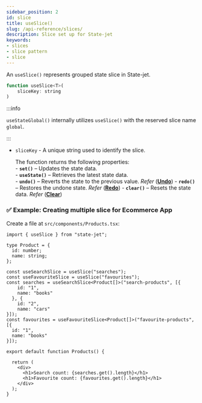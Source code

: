 ```yaml
---
sidebar_position: 2
id: slice
title: useSlice()
slug: /api-reference/slices/
description: Slice set up for State-jet
keywords:
- slices
- slice pattern
- slice
---
```


An `useSlice()` represents grouped state slice in State-jet.
```jsx
function useSlice<T>(
    sliceKey: string
) 
```

:::info

`useStateGlobal()` internally utilizes `useSlice()` with the reserved slice name `global`.

:::

- `sliceKey` - A unique string used to identify the slice.

   The function returns the following properties:  
        - **`set()`** – Updates the state data.  
        - **`useState()`** – Retrieves the latest state data.  
        - **`undo()`** – Reverts the state to the previous value. *Refer* (**[Undo](/docs/api-reference/redo-undo)**)
        - **`redo()`** – Restores the undone state. *Refer* (**[Redo](/docs/api-reference/redo-undo)**)
        - **`clear()`** – Resets the state data. *Refer* (**[Clear](/docs/api-reference/redo-undo)**)

### ✅ Example: Creating multiple slice for Ecommerce App

Create a file at `src/components/Products.tsx`:

```tsx title="src/components/Products.tsx"
import { useSlice } from "state-jet";

type Product = {
  id: number;
  name: string;
};

const useSearchSlice = useSlice("searches");
const useFavouriteSlice = useSlice("favourites");
const searches = useSearchSlice<Product[]>("search-products", [{
    id: "1",
    name: "books"
  }, {
    id: "2",
    name: "cars"
}]);
const favourites = useFavouriteSlice<Product[]>("favourite-products", [{
  id: "1",
  name: "books"
}]);

export default function Products() {

  return (
    <div>
      <h1>Search count: {searches.get().length}</h1>
      <h1>Favourite count: {favourites.get().length}</h1>
    </div>
  );
}
```